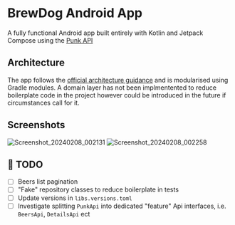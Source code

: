 BrewDog Android App
==================
A fully functional Android app built entirely with Kotlin and Jetpack Compose using the [Punk API](https://punkapi.com/documentation/v2)

## Architecture
The app follows the [official architecture guidance](https://developer.android.com/topic/architecture) and is modularised using Gradle modules. 
A domain layer has not been implmentented to reduce boilerplate code in the project however could be introduced in the future if circumstances call for it. 

## Screenshots
![Screenshot_20240208_002131](https://github.com/mwttayler/BrewDog/assets/58072430/439739e8-d103-41a0-ae73-37f55d246be5)
![Screenshot_20240208_002258](https://github.com/mwttayler/BrewDog/assets/58072430/92934059-76a2-47ae-9bd4-c6d9a082b952)

## 🚧 TODO
- [ ] Beers list pagination
- [ ] "Fake" repository classes to reduce boilerplate in tests
- [ ] Update versions in `libs.versions.toml`
- [ ] Investigate splitting `PunkApi` into dedicated "feature" Api interfaces, i.e. `BeersApi`, `DetailsApi` ect
